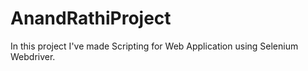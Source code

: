 # AnandRathiProject
In this project I've made Scripting for Web Application using Selenium Webdriver.
